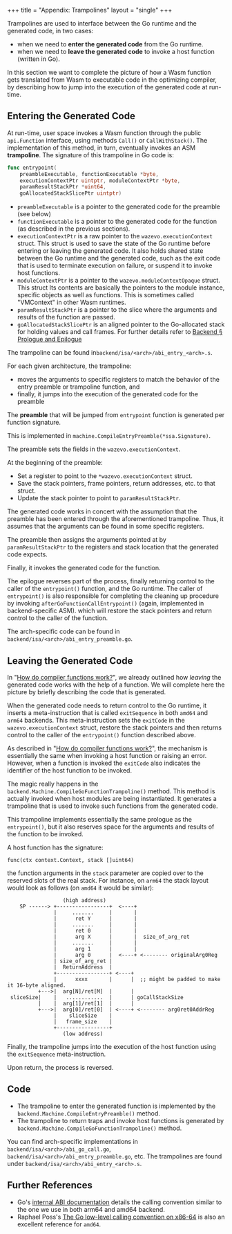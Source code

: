 +++
title = "Appendix: Trampolines"
layout = "single"
+++

Trampolines are used to interface between the Go runtime and the generated
code, in two cases:

- when we need to **enter the generated code** from the Go runtime.
- when we need to **leave the generated code** to invoke a host function
  (written in Go).

In this section we want to complete the picture of how a Wasm function gets
translated from Wasm to executable code in the optimizing compiler, by
describing how to jump into the execution of the generated code at run-time.

## Entering the Generated Code

At run-time, user space invokes a Wasm function through the public
`api.Function` interface, using methods `Call()` or `CallWithStack()`.  The
implementation of this method, in turn, eventually invokes an ASM
**trampoline**. The signature of this trampoline in Go code is:

```go
func entrypoint(
	preambleExecutable, functionExecutable *byte,
	executionContextPtr uintptr, moduleContextPtr *byte,
	paramResultStackPtr *uint64,
	goAllocatedStackSlicePtr uintptr)
```

- `preambleExecutable` is a pointer to the generated code for the preamble (see
  below)
- `functionExecutable` is a pointer to the generated code for the function (as
  described in the previous sections).
- `executionContextPtr` is a raw pointer to the `wazevo.executionContext`
  struct. This struct is used to save the state of the Go runtime before
entering or leaving the generated code. It also holds shared state between the
Go runtime and the generated code, such as the exit code that is used to
terminate execution on failure, or suspend it to invoke host functions.
- `moduleContextPtr` is a pointer to the `wazevo.moduleContextOpaque` struct.
  This struct Its contents are basically the pointers to the module instance,
specific objects as well as functions. This is sometimes called "VMContext" in
other Wasm runtimes.
- `paramResultStackPtr` is a pointer to the slice where the arguments and
  results of the function are passed.
- `goAllocatedStackSlicePtr` is an aligned pointer to the Go-allocated stack
  for holding values and call frames. For further details refer to
  [Backend § Prologue and Epilogue](../backend/#prologue-and-epilogue)

The trampoline can be found in`backend/isa/<arch>/abi_entry_<arch>.s`.

For each given architecture, the trampoline:
- moves the arguments to specific registers to match the behavior of the entry preamble or trampoline function, and
- finally, it jumps into the execution of the generated code for the preamble

The **preamble** that will be jumped from `entrypoint` function is generated per function signature.

This is implemented in `machine.CompileEntryPreamble(*ssa.Signature)`.

The preamble sets the fields in the `wazevo.executionContext`.

At the beginning of the preamble:

- Set a register to point to the `*wazevo.executionContext` struct.
- Save the stack pointers, frame pointers, return addresses, etc. to that
  struct.
- Update the stack pointer to point to `paramResultStackPtr`.

The generated code works in concert with the assumption that the preamble has
been entered through the aforementioned trampoline. Thus, it assumes that the
arguments can be found in some specific registers.

The preamble then assigns the arguments pointed at by `paramResultStackPtr` to
the registers and stack location that the generated code expects.

Finally, it invokes the generated code for the function.

The epilogue reverses part of the process, finally returning control to the
caller of the `entrypoint()` function, and the Go runtime. The caller of
`entrypoint()` is also responsible for completing the cleaning up procedure by
invoking `afterGoFunctionCallEntrypoint()` (again, implemented in
backend-specific ASM).  which will restore the stack pointers and return
control to the caller of the function.

The arch-specific code can be found in
`backend/isa/<arch>/abi_entry_preamble.go`.

[wazero-engine-stack]: https://github.com/ASparkOfFire/wazero/blob/095b49f74a5e36ce401b899a0c16de4eeb46c054/internal/engine/compiler/engine.go#L77-L132
[abi-arm64]: https://tip.golang.org/src/cmd/compile/abi-internal#arm64-architecture
[abi-amd64]: https://tip.golang.org/src/cmd/compile/abi-internal#amd64-architecture
[abi-cc]: https://tip.golang.org/src/cmd/compile/abi-internal#function-call-argument-and-result-passing


## Leaving the Generated Code

In "[How do compiler functions work?][how-do-compiler-functions-work]", we
already outlined how _leaving_ the generated code works with the help of a
function. We will complete here the picture by briefly describing the code that
is generated.

When the generated code needs to return control to the Go runtime, it inserts a
meta-instruction that is called `exitSequence` in both `amd64` and `arm64`
backends.  This meta-instruction sets the `exitCode` in the
`wazevo.executionContext` struct, restore the stack pointers and then returns
control to the caller of the `entrypoint()` function described above.

As described in "[How do compiler functions
work?][how-do-compiler-functions-work]", the mechanism is essentially the same
when invoking a host function or raising an error. However, when a function is
invoked the `exitCode` also indicates the identifier of the host function to be
invoked.

The magic really happens in the `backend.Machine.CompileGoFunctionTrampoline()`
method.  This method is actually invoked when host modules are being
instantiated.  It generates a trampoline that is used to invoke such functions
from the generated code.

This trampoline implements essentially the same prologue as the `entrypoint()`,
but it also reserves space for the arguments and results of the function to be
invoked.

A host function has the signature:

```
func(ctx context.Context, stack []uint64)
```

the function arguments in the `stack` parameter are copied over to the reserved
slots of the real stack. For instance, on `arm64` the stack layout would look
as follows (on `amd64` it would be similar):

```goat
                  (high address)
    SP ------> +-----------------+  <----+
               |     .......     |       |
               |      ret Y      |       |
               |     .......     |       |
               |      ret 0      |       |
               |      arg X      |       |  size_of_arg_ret
               |     .......     |       |
               |      arg 1      |       |
               |      arg 0      |  <----+ <-------- originalArg0Reg
               | size_of_arg_ret |
               |  ReturnAddress  |
               +-----------------+ <----+
               |      xxxx       |      |  ;; might be padded to make it 16-byte aligned.
          +--->|  arg[N]/ret[M]  |      |
 sliceSize|    |   ............  |      | goCallStackSize
          |    |  arg[1]/ret[1]  |      |
          +--->|  arg[0]/ret[0]  | <----+ <-------- arg0ret0AddrReg
               |    sliceSize    |
               |   frame_size    |
               +-----------------+
                  (low address)
```

Finally, the trampoline jumps into the execution of the host function using the
`exitSequence` meta-instruction.

Upon return, the process is reversed.

## Code

- The trampoline to enter the generated function is implemented by the
  `backend.Machine.CompileEntryPreamble()` method.
- The trampoline to return traps and invoke host functions is generated by
  `backend.Machine.CompileGoFunctionTrampoline()` method.

You can find arch-specific implementations in
`backend/isa/<arch>/abi_go_call.go`,
`backend/isa/<arch>/abi_entry_preamble.go`, etc. The trampolines are found
under `backend/isa/<arch>/abi_entry_<arch>.s`.

## Further References

- Go's [internal ABI documentation][abi-internal] details the calling convention similar to the one we use in both arm64 and amd64 backend.
- Raphael Poss's [The Go low-level calling convention on
  x86-64][go-call-conv-x86] is also an excellent reference for `amd64`.

[abi-internal]: https://tip.golang.org/src/cmd/compile/abi-internal
[go-call-conv-x86]: https://dr-knz.net/go-calling-convention-x86-64.html
[proposal-register-cc]: https://go.googlesource.com/proposal/+/master/design/40724-register-calling.md#background
[how-do-compiler-functions-work]: ../../how_do_compiler_functions_work/

